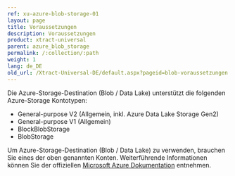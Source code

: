 ```yaml
---
ref: xu-azure-blob-storage-01
layout: page
title: Voraussetzungen
description: Voraussetzungen
product: xtract-universal
parent: azure_blob_storage
permalink: /:collection/:path
weight: 1
lang: de_DE
old_url: /Xtract-Universal-DE/default.aspx?pageid=blob-voraussetzungen
---
```

Die Azure-Storage-Destination (Blob / Data Lake) unterstützt die folgenden Azure-Storage Kontotypen:
- General-purpose V2 (Allgemein, inkl. Azure Data Lake Storage Gen2)
- General-purpose V1 (Allgemein)
- BlockBlobStorage
- BlobStorage

Um Azure-Storage-Destination (Blob / Data Lake) zu verwenden, brauchen Sie eines der oben genannten Konten. 
Weiterführende Informationen können Sie der offiziellen [Microsoft Azure Dokumentation](https://docs.microsoft.com/de-de/azure/storage/blobs/storage-blob-create-account-block-blob) entnehmen.

